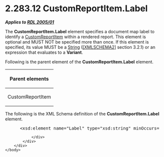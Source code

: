 <html dir="LTR" xmlns:mshelp="http://msdn.microsoft.com/mshelp" xmlns:ddue="http://ddue.schemas.microsoft.com/authoring/2003/5" xmlns:xlink="http://www.w3.org/1999/xlink" xmlns:tool="http://www.microsoft.com/tooltip">
    <head>
        <meta http-equiv="Content-Type" content="text/html; CHARSET=utf-8"></meta>
        <meta name="save" content="history"></meta>
        <title>2.283.12 CustomReportItem.Label</title>
        <xml>
            <mshelp:toctitle title="2.283.12 CustomReportItem.Label"></mshelp:toctitle>
            <mshelp:rltitle title="[MS-RDL]: CustomReportItem.Label"></mshelp:rltitle>
            <mshelp:keyword index="A" term="d1bd2620-9511-4c29-a806-b074041e3c3f"></mshelp:keyword>
            <mshelp:attr name="DCSext.ContentType" value="open specification"></mshelp:attr>
            <mshelp:attr name="AssetID" value="d1bd2620-9511-4c29-a806-b074041e3c3f"></mshelp:attr>
            <mshelp:attr name="TopicType" value="kbRef"></mshelp:attr>
            <mshelp:attr name="DCSext.Title" value="[MS-RDL]: CustomReportItem.Label" />
        </xml>
    </head>
    <body>
        <div id="header">
            <h1 class="heading">2.283.12 CustomReportItem.Label</h1>
        </div>
        <div id="mainSection">
            <div id="mainBody">
                <div id="allHistory" class="saveHistory"></div>
                <div id="sectionSection0" class="section" name="collapseableSection">
                    

<p><b><i>Applies to </i></b><a href="3ebe2912-4958-4832-b391-cad1f5e13338.html"><b><i>RDL 2005/01</i></b></a></p>

<p>The <b>CustomReportItem.Label</b> element specifies a
document map label to identify a <a href="6bb7b35c-e517-4444-a96b-9f2ccdd1a642.html">CustomReportItem</a> within a
rendered report. This element is optional and MUST NOT be specified more than once.
If this element is specified, its value MUST be a <a href="1ed81ef3-a683-45e3-aaad-bd2bbe71bc3d.html">String</a> (<a href="https://go.microsoft.com/fwlink/?LinkId=90610">[XMLSCHEMA2]</a> section
3.2.1) or an expression that evaluates to a <b>Variant</b>.</p>

<p>Following is the parent element of the <b>CustomReportItem.Label</b>
element.</p>

<table>
 <thead>
  <tr>
   <th>
   <p>Parent elements</p>
   </th>
  </tr>
 </thead>
 <tr>
  <td>
  <p>CustomReportItem</p>
  </td>
 </tr>
</table>

<p>The following is the XML Schema definition of the <b>CustomReportItem.Label</b>
element.</p>

<dl>
<dd>
<div><pre> &lt;xsd:element name=&quot;Label&quot; type=&quot;xsd:string&quot; minOccurs=&quot;0&quot; /&gt;
</pre></div>
</dd></dl>


                </div>
            </div>
        </div>
    </body>
</html>